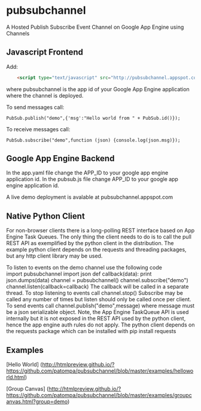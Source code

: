 pubsubchannel
=============

A Hosted Publish Subscribe Event Channel on Google App Engine using Channels

Javascript Frontend
-------

Add:
```html
	<script type="text/javascript" src="http://pubsubchannel.appspot.com/"></script>
```

where pubsubchannel is the app id of your Google App Engine application where the 
channel is deployed.

To send messages call:

	PubSub.publish("demo",{'msg':"Hello world from " + PubSub.id()});

To receive messages call:

	PubSub.subscribe("demo",function (json) {console.log(json.msg)});

Google App Engine Backend
-------

In the app.yaml file change the APP_ID to your google app engine application id.
In the pubsub.js file change APP_ID to your google app engine application id.

A live demo deployment is avalable at pubsubchannel.appspot.com 

Native Python Client
-------
For non-browser clients there is a long-polling REST interface based on App Engine Task Queues.
The only thing the client needs to do is to call the pull REST API as exemplified by the
python client in the distribution. The example python client depends on the requests
and threading packages, but any http client library may be used.

To listen to events on the demo channel use the following code  
        import pubsubchannel
        import json
	def callback(data):
	    print json.dumps(data)
	channel = pubsubchannel()
        channel.subscribe("demo")
        channel.listen(callback=callback)
The callback will be called in a separate thread. To stop listening to events call
	channel.stop()
Subscribe may be called any number of times but listen should only be called once per client.
To send events call
	channel.publish("demo",message)
where message must be a json serializable object.
Note, the App Engine TaskQueue API is used internally but it is not exposed in the REST API
used by the python client, hence the app engine auth rules do not apply.
The python client depends on the requests package which can be installed with
	pip install requests

Examples
-------

[Hello World] (http://htmlpreview.github.io/?https://github.com/patompa/pubsubchannel/blob/master/examples/helloworld.html)

[Group Canvas] (http://htmlpreview.github.io/?https://github.com/patompa/pubsubchannel/blob/master/examples/groupcanvas.html?group=demo)





